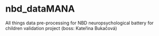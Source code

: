 # nbd_dataMANA
All things data pre-processing for NBD neuropsychological battery for children validation project (boss: Kateřina Bukačová)
